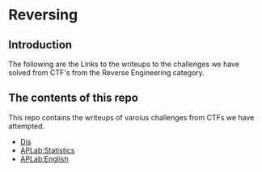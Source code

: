 # Reversing

## Introduction

The following are the Links to the writeups to the challenges we have solved from CTF's from the Reverse Engineering category.

## The contents of this repo 

This repo contains the writeups of varoius challenges from CTFs we have attempted.

- [Dis](Dis.md)
- [APLab:Statistics](Statistics.md)
- [APLab:English](APLabEnglish.md)





